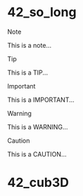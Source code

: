# 42_so_long
> [!NOTE]
> This is a note...
>

> [!TIP]
> This is a TIP...
>

> [!IMPORTANT]
> This is a IMPORTANT...
>

> [!WARNING]
> This is a WARNING...


> [!CAUTION]
> This is a CAUTION...
> 
# 42_cub3D
